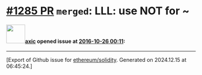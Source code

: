 # [\#1285 PR](https://github.com/ethereum/solidity/pull/1285) `merged`: LLL: use NOT for ~

#### <img src="https://avatars.githubusercontent.com/u/20340?v=4" width="50">[axic](https://github.com/axic) opened issue at [2016-10-26 00:11](https://github.com/ethereum/solidity/pull/1285):






-------------------------------------------------------------------------------



[Export of Github issue for [ethereum/solidity](https://github.com/ethereum/solidity). Generated on 2024.12.15 at 06:45:24.]
